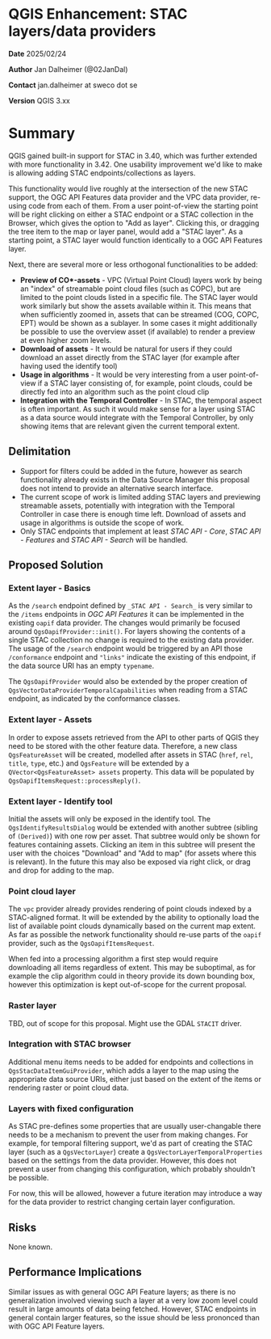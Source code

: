# QGIS Enhancement: STAC layers/data providers

**Date** 2025/02/24

**Author** Jan Dalheimer (@02JanDal)

**Contact** jan.dalheimer at sweco dot se

**Version** QGIS 3.xx

# Summary

QGIS gained built-in support for STAC in 3.40, which was further extended with more functionality in 3.42. One usability improvement we'd like to make is allowing adding STAC endpoints/collections as layers.

This functionality would live roughly at the intersection of the new STAC support, the OGC API Features data provider and the VPC data provider, re-using code from each of them. From a user point-of-view the starting point will be right clicking on either a STAC endpoint or a STAC collection in the Browser, which gives the option to "Add as layer". Clicking this, or dragging the tree item to the map or layer panel, would add a "STAC layer". As a starting point, a STAC layer would function identically to a OGC API Features layer.

Next, there are several more or less orthogonal functionalities to be added:

* **Preview of CO\*-assets** - VPC (Virtual Point Cloud) layers work by being an "index" of streamable point cloud files (such as COPC), but are limited to the point clouds listed in a specific file. The STAC layer would work similarly but show the assets available within it. This means that when sufficiently zoomed in, assets that can be streamed (COG, COPC, EPT) would be shown as a sublayer. In some cases it might additionally be possible to use the overview asset (if available) to render a preview at even higher zoom levels.
* **Download of assets** - It would be natural for users if they could download an asset directly from the STAC layer (for example after having used the identify tool)
* **Usage in algorithms** -  It would be very interesting from a user point-of-view if a STAC layer consisting of, for example, point clouds, could be directly fed into an algorithm such as the point cloud clip
* **Integration with the Temporal Controller** - In STAC, the temporal aspect is often important. As such it would make sense for a layer using STAC as a data source would integrate with the Temporal Controller, by only showing items that are relevant given the current temporal extent.

## Delimitation

* Support for filters could be added in the future, however as search functionality already exists in the Data Source Manager this proposal does not intend to provide an alternative search interface.
* The current scope of work is limited adding STAC layers and previewing streamable assets, potentially with integration with the Temporal Controller in case there is enough time left. Download of assets and usage in algorithms is outside the scope of work.
* Only STAC endpoints that implement at least _STAC API - Core_, _STAC API - Features_ and _STAC API - Search_ will be handled.

## Proposed Solution

### Extent layer - Basics

As the `/search` endpoint defined by `_STAC API - Search_` is very similar to the `/items` endpoints in _OGC API Features_ it can be implemented in the existing `oapif` data provider. The changes would primarily be focused around `QgsOapifProvider::init()`. For layers showing the contents of a single STAC collection no change is required to the existing data provider. The usage of the `/search` endpoint would be triggered by an API those `/conformance` endpoint and `"links"` indicate the existing of this endpoint, if the data source URI has an empty `typename`.

The `QgsOapifProvider` would also be extended by the proper creation of `QgsVectorDataProviderTemporalCapabilities` when reading from a STAC endpoint, as indicated by the conformance classes.

### Extent layer - Assets

In order to expose assets retrieved from the API to other parts of QGIS they need to be stored with the other feature data. Therefore, a new class `QgsFeatureAsset` will be created, modelled after assets in STAC (`href`, `rel`, `title`, `type`, etc.) and `QgsFeature` will be extended by a `QVector<QgsFeatureAsset> assets` property. This data will be populated by `QgsOapifItemsRequest::processReply()`.

### Extent layer - Identify tool

Initial the assets will only be exposed in the identify tool. The `QgsIdentifyResultsDialog` would be extended with another subtree (sibling of `(Derived)`) with one row per asset. That subtree would only be shown for features containing assets. Clicking an item in this subtree will present the user with the choices "Download" and "Add to map" (for assets where this is relevant). In the future this may also be exposed via right click, or drag and drop for adding to the map.

### Point cloud layer

The `vpc` provider already provides rendering of point clouds indexed by a STAC-aligned format. It will be extended by the ability to optionally load the list of available point clouds dynamically based on the current map extent. As far as possible the network functionality should re-use parts of the `oapif` provider, such as the `QgsOapifItemsRequest`.

When fed into a processing algorithm a first step would require downloading all items regardless of extent. This may be suboptimal, as for example the clip algorithm could in theory provide its down bounding box, however this optimization is kept out-of-scope for the current proposal.

### Raster layer

TBD, out of scope for this proposal. Might use the GDAL `STACIT` driver.

### Integration with STAC browser

Additional menu items needs to be added for endpoints and collections in `QgsStacDataItemGuiProvider`, which adds a layer to the map using the appropriate data source URIs, either just based on the extent of the items or rendering raster or point cloud data.

### Layers with fixed configuration

As STAC pre-defines some properties that are usually user-changable there needs to be a mechanism to prevent the user from making changes. For example, for temporal filtering support, we'd as part of creating the STAC layer (such as a `QgsVectorLayer`) create a `QgsVectorLayerTemporalProperties` based on the settings from the data provider. However, this does not prevent a user from changing this configuration, which probably shouldn't be possible.

For now, this will be allowed, however a future iteration may introduce a way for the data provider to restrict changing certain layer configuration.

<!--## Deliverables-->

<!--### Example(s)-->

<!-- ### Affected Files -->

## Risks

None known.

## Performance Implications

Similar issues as with general OGC API Feature layers; as there is no generalization involved viewing such a layer at a very low zoom level could result in large amounts of data being fetched. However, STAC endpoints in general contain larger features, so the issue should be less prononced than with OGC API Feature layers.

<!--## Further Considerations/Improvements

*(optional)*

## Backwards Compatibility

**(required if applicable)**

## Issue Tracking ID(s)

*(optional)*-->
